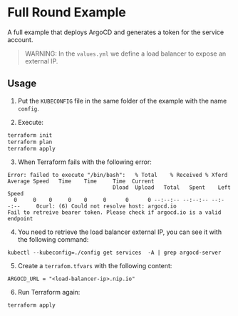 # Full Round Example

A full example that deploys ArgoCD and generates a token for the service account. 

>  WARNING: In the `values.yml` we define a load balancer to expose an external IP.

## Usage

1. Put the `KUBECONFIG` file in the same folder of the example with the name `config`.

2. Execute:

```sh
terraform init
terraform plan
terraform apply
```

3. When Terraform fails with the following error:

```shell
Error: failed to execute "/bin/bash":   % Total    % Received % Xferd  Average Speed   Time    Time     Time  Current
                                 Dload  Upload   Total   Spent    Left  Speed
  0     0    0     0    0     0      0      0 --:--:-- --:--:-- --:--:--     0curl: (6) Could not resolve host: argocd.io
Fail to retreive bearer token. Please check if argocd.io is a valid endpoint
```

4. You need to retrieve the load balancer external IP, you can see it with the following command: 

```shell
kubectl --kubeconfig=./config get services  -A | grep argocd-server
```

5. Create a `terrafom.tfvars` with the following content:

````hcl
ARGOCD_URL = "<load-balancer-ip>.nip.io"
````

6. Run Terraform again:

```shell
terraform apply
```

